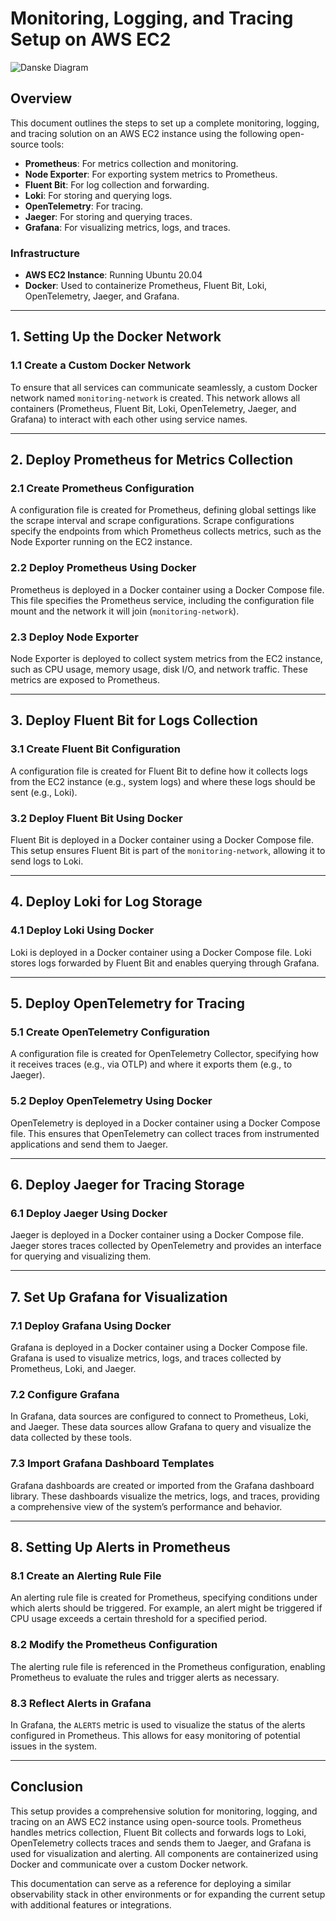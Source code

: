 # Monitoring, Logging, and Tracing Setup on AWS EC2
![Danske Diagram](https://github.com/user-attachments/assets/8b8a1517-37e5-4af1-aa1f-e4e24c7507fd)

## Overview

This document outlines the steps to set up a complete monitoring, logging, and tracing solution on an AWS EC2 instance using the following open-source tools:

- **Prometheus**: For metrics collection and monitoring.
- **Node Exporter**: For exporting system metrics to Prometheus.
- **Fluent Bit**: For log collection and forwarding.
- **Loki**: For storing and querying logs.
- **OpenTelemetry**: For tracing.
- **Jaeger**: For storing and querying traces.
- **Grafana**: For visualizing metrics, logs, and traces.

### Infrastructure
- **AWS EC2 Instance**: Running Ubuntu 20.04
- **Docker**: Used to containerize Prometheus, Fluent Bit, Loki, OpenTelemetry, Jaeger, and Grafana.

---

## 1. Setting Up the Docker Network

### 1.1 Create a Custom Docker Network

To ensure that all services can communicate seamlessly, a custom Docker network named `monitoring-network` is created. This network allows all containers (Prometheus, Fluent Bit, Loki, OpenTelemetry, Jaeger, and Grafana) to interact with each other using service names.

---

## 2. Deploy Prometheus for Metrics Collection

### 2.1 Create Prometheus Configuration

A configuration file is created for Prometheus, defining global settings like the scrape interval and scrape configurations. Scrape configurations specify the endpoints from which Prometheus collects metrics, such as the Node Exporter running on the EC2 instance.

### 2.2 Deploy Prometheus Using Docker

Prometheus is deployed in a Docker container using a Docker Compose file. This file specifies the Prometheus service, including the configuration file mount and the network it will join (`monitoring-network`).

### 2.3 Deploy Node Exporter

Node Exporter is deployed to collect system metrics from the EC2 instance, such as CPU usage, memory usage, disk I/O, and network traffic. These metrics are exposed to Prometheus.

---

## 3. Deploy Fluent Bit for Logs Collection

### 3.1 Create Fluent Bit Configuration

A configuration file is created for Fluent Bit to define how it collects logs from the EC2 instance (e.g., system logs) and where these logs should be sent (e.g., Loki).

### 3.2 Deploy Fluent Bit Using Docker

Fluent Bit is deployed in a Docker container using a Docker Compose file. This setup ensures Fluent Bit is part of the `monitoring-network`, allowing it to send logs to Loki.

---

## 4. Deploy Loki for Log Storage

### 4.1 Deploy Loki Using Docker

Loki is deployed in a Docker container using a Docker Compose file. Loki stores logs forwarded by Fluent Bit and enables querying through Grafana.

---

## 5. Deploy OpenTelemetry for Tracing

### 5.1 Create OpenTelemetry Configuration

A configuration file is created for OpenTelemetry Collector, specifying how it receives traces (e.g., via OTLP) and where it exports them (e.g., to Jaeger).

### 5.2 Deploy OpenTelemetry Using Docker

OpenTelemetry is deployed in a Docker container using a Docker Compose file. This ensures that OpenTelemetry can collect traces from instrumented applications and send them to Jaeger.

---

## 6. Deploy Jaeger for Tracing Storage

### 6.1 Deploy Jaeger Using Docker

Jaeger is deployed in a Docker container using a Docker Compose file. Jaeger stores traces collected by OpenTelemetry and provides an interface for querying and visualizing them.

---

## 7. Set Up Grafana for Visualization

### 7.1 Deploy Grafana Using Docker

Grafana is deployed in a Docker container using a Docker Compose file. Grafana is used to visualize metrics, logs, and traces collected by Prometheus, Loki, and Jaeger.

### 7.2 Configure Grafana

In Grafana, data sources are configured to connect to Prometheus, Loki, and Jaeger. These data sources allow Grafana to query and visualize the data collected by these tools.

### 7.3 Import Grafana Dashboard Templates

Grafana dashboards are created or imported from the Grafana dashboard library. These dashboards visualize the metrics, logs, and traces, providing a comprehensive view of the system’s performance and behavior.

---

## 8. Setting Up Alerts in Prometheus

### 8.1 Create an Alerting Rule File

An alerting rule file is created for Prometheus, specifying conditions under which alerts should be triggered. For example, an alert might be triggered if CPU usage exceeds a certain threshold for a specified period.

### 8.2 Modify the Prometheus Configuration

The alerting rule file is referenced in the Prometheus configuration, enabling Prometheus to evaluate the rules and trigger alerts as necessary.

### 8.3 Reflect Alerts in Grafana

In Grafana, the `ALERTS` metric is used to visualize the status of the alerts configured in Prometheus. This allows for easy monitoring of potential issues in the system.

---

## Conclusion

This setup provides a comprehensive solution for monitoring, logging, and tracing on an AWS EC2 instance using open-source tools. Prometheus handles metrics collection, Fluent Bit collects and forwards logs to Loki, OpenTelemetry collects traces and sends them to Jaeger, and Grafana is used for visualization and alerting. All components are containerized using Docker and communicate over a custom Docker network.

This documentation can serve as a reference for deploying a similar observability stack in other environments or for expanding the current setup with additional features or integrations.

